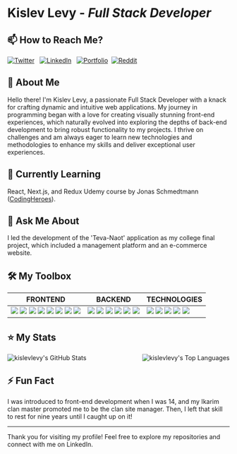 # Kislev Levy - _Full Stack Developer_

## 📫 How to Reach Me?

[![Twitter](https://img.shields.io/badge/Twitter-_?logo=x&style=for-the-badge&labelColor=black&logoColor=white&color=71797E)](https://x.com/KislevLevy) &nbsp;
[![LinkedIn](https://custom-icon-badges.demolab.com/badge/LinkedIn-_?logo=linkedin-white&style=for-the-badge&labelColor=1973e8&logoColor=white&color=71797E)](https://www.linkedin.com/in/kislevlevy) &nbsp;
[![Portfolio](https://img.shields.io/badge/Portfolio-_?logo=google-chrome&style=for-the-badge&labelColor=3880f0&logoColor=white&color=71797E)](https://kislevlevy.github.io/master-portfolio)&nbsp;
[![Reddit](https://img.shields.io/badge/Reddit-_?logo=reddit&style=for-the-badge&labelColor=ff4501&logoColor=white&color=71797E)](https://www.reddit.com/user/kislev-levy)

## 🚀 About Me

Hello there! I'm Kislev Levy, a passionate Full Stack Developer with a knack for crafting dynamic and intuitive web applications. My journey in programming began with a love for creating visually stunning front-end experiences, which naturally evolved into exploring the depths of back-end development to bring robust functionality to my projects. I thrive on challenges and am always eager to learn new technologies and methodologies to enhance my skills and deliver exceptional user experiences.

## 🌱 Currently Learning

React, Next.js, and Redux Udemy course by Jonas Schmedtmann ([CodingHeroes](https://codingheroes.io/)).

## 💬 Ask Me About

I led the development of the 'Teva-Naot' application as my college final project, which included a management platform and an e-commerce website.

## 🛠️ My Toolbox

<!-- prettier-ignore -->
| **FRONTEND** | **BACKEND** | **TECHNOLOGIES** |
| - | - | - |
| ![](https://img.shields.io/badge/JavaScript-0?logo=javascript&logoColor=F7DF1E&color=white) ![](https://img.shields.io/badge/TypeScript-0?logo=typescript&logoColor=3178C6&color=white) ![](https://img.shields.io/badge/React-0?logo=react&logoColor=61DAFB&color=white) ![](https://img.shields.io/badge/Next.js-0?logo=next.js&logoColor=black&color=white) ![](https://img.shields.io/badge/Redux-0?logo=redux&logoColor=764ABC&color=white) ![](https://img.shields.io/badge/Tailwind_CSS-0?logo=tailwindcss&logoColor=06B6D4&color=white) ![](https://img.shields.io/badge/CSS3-0?logo=css3&logoColor=1572B6&color=white) ![](https://img.shields.io/badge/HTML5-0?logo=html5&logoColor=E34F26&color=white) | ![](https://img.shields.io/badge/Node.js-0?logo=node.js&logoColor=5FA04E&color=white) ![](https://img.shields.io/badge/Express-0?logo=express&logoColor=black&color=white) ![](https://img.shields.io/badge/Python-0?logo=python&logoColor=3776AB&color=white) ![](https://img.shields.io/badge/Django-0?logo=django&logoColor=092E20&color=white) ![](https://img.shields.io/badge/MongoDB-0?logo=mongodb&logoColor=47A248&color=white) ![](https://img.shields.io/badge/Firebase-0?logo=firebase&logoColor=DD2C00&color=white) | ![](https://img.shields.io/badge/Git-0?logo=git&logoColor=F05032&color=white) ![](https://img.shields.io/badge/VSCode-0078D7?style=flat&logo=visualstudio&logoColor=0078D7&color=white) ![](https://img.shields.io/badge/Vite-0?logo=vite&logoColor=646CFF&color=white) ![](https://img.shields.io/badge/Postman-0?logo=postman&logoColor=FF6C37&color=white) ![](https://img.shields.io/badge/TensorFlow-0?logo=tensorflow&logoColor=FF6F00&color=white) |

## ⭐ My Stats

<div style="display: flex; justify-content: space-between; align-items: center">
    <img src="https://github-readme-stats.vercel.app/api?username=kislevlevy&theme=dark&show_icons=true&hide_border=true&count_private=true" alt="kislevlevy's GitHub Stats" />
    <img src="https://github-readme-stats.vercel.app/api/top-langs/?username=kislevlevy&theme=dark&show_icons=true&hide_border=true&layout=compact" alt="kislevlevy's Top Languages" />
</div>

## ⚡ Fun Fact

I was introduced to front-end development when I was 14, and my Ikarim clan master promoted me to be the clan site manager.
Then, I left that skill to rest for nine years until I caught up on it!

---

Thank you for visiting my profile! Feel free to explore my repositories and connect with me on LinkedIn.
